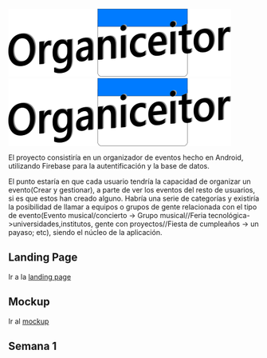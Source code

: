![alt text](https://github.com/rodrigolopezramoss/ProyectoFinCiclo-Organiceitor/blob/main/Capturas/titulo.png)  
<img align="center" src="https://github.com/rodrigolopezramoss/ProyectoFinCiclo-Organiceitor/blob/main/Capturas/titulo.png" alt="Hey">

El proyecto consistiría en un organizador de eventos hecho en Android, utilizando Firebase para la autentificación y la base de datos.


El punto estaría en que cada usuario tendría la capacidad de organizar un evento(Crear y gestionar), a parte de ver los eventos del resto de usuarios, si es que estos han creado alguno. Habría una serie de categorías y existiría la posibilidad de llamar a equipos o grupos de gente relacionada con el tipo de evento(Evento musical/concierto -> Grupo musical//Feria tecnológica->universidades,institutos, gente con proyectos//Fiesta de cumpleaños -> un payaso; etc), siendo el núcleo de la aplicación.

## Landing Page

Ir a la [landing page](https://rodrigolopezramoss.github.io/landingPage/)

## Mockup

Ir al [mockup](https://github.com/rodrigolopezramoss/ProyectoFinCurso-Mockup)


## Semana 1
